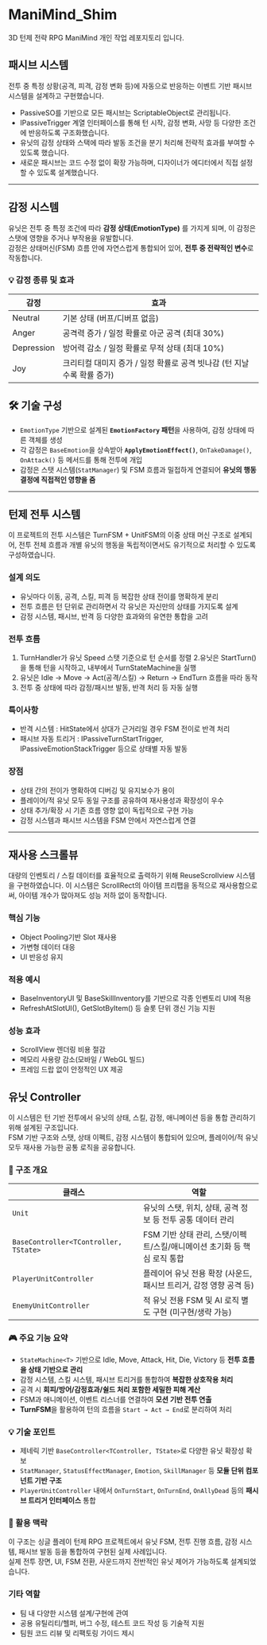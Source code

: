 # ManiMind_Shim
3D 턴제 전략 RPG ManiMind 개인 작업 레포지토리 입니다.


## 패시브 시스템
전투 중 특정 상황(공격, 피격, 감정 변화 등)에 자동으로 반응하는 이벤트 기반 패시브 시스템을 설계하고 구현했습니다.
- PassiveSO를 기반으로 모든 패시브는 ScriptableObject로 관리됩니다.
- IPassiveTrigger 계열 인터페이스를 통해 턴 시작, 감정 변화, 사망 등 다양한 조건에 반응하도록 구조화했습니다.
- 유닛의 감정 상태와 스택에 따라 발동 조건을 분기 처리해 전략적 효과를 부여할 수 있도록 했습니다.
- 새로운 패시브는 코드 수정 없이 확장 가능하며, 디자이너가 에디터에서 직접 설정할 수 있도록 설계했습니다.
 ---
 
 ## 감정 시스템
유닛은 전투 중 특정 조건에 따라 **감정 상태(EmotionType)** 를 가지게 되며, 이 감정은 스탯에 영향을 주거나 부작용을 유발합니다.  
감정은 상태머신(FSM) 흐름 안에 자연스럽게 통합되어 있어, **전투 중 전략적인 변수**로 작동합니다.

 ### 💡 감정 종류 및 효과

| 감정 | 효과 |
|------|------|
| Neutral     | 기본 상태 (버프/디버프 없음) |
| Anger       | 공격력 증가 / 일정 확률로 아군 공격 (최대 30%) |
| Depression  | 방어력 감소 / 일정 확률로 무적 상태 (최대 10%) |
| Joy         | 크리티컬 대미지 증가 / 일정 확률로 공격 빗나감 (턴 지날수록 확률 증가) |

## 🛠️ 기술 구성

- `EmotionType` 기반으로 설계된 **`EmotionFactory` 패턴**을 사용하여, 감정 상태에 따른 객체를 생성
- 각 감정은 `BaseEmotion`을 상속받아 **`ApplyEmotionEffect()`**, `OnTakeDamage()`, `OnAttack()` 등 메서드를 통해 전투에 개입
- 감정은 스탯 시스템(`StatManager`) 및 FSM 흐름과 밀접하게 연결되어 **유닛의 행동 결정에 직접적인 영향을 줌**

---
 
## 턴제 전투 시스템
이 프로젝트의 전투 시스템은 TurnFSM + UnitFSM의 이중 상태 머신 구조로 설계되어,
전투 전체 흐름과 개별 유닛의 행동을 독립적이면서도 유기적으로 처리할 수 있도록 구성하였습니다.

### 설계 의도
- 유닛마다 이동, 공격, 스킬, 피격 등 복잡한 상태 전이를 명확하게 분리
- 전투 흐름은 턴 단위로 관리하면서 각 유닛은 자신만의 상태를 가지도록 설계
- 감정 시스템, 패시브, 반격 등 다양한 효과와의 유연한 통합을 고려
### 전투 흐름
1. TurnHandler가 유닛 Speed 스탯 기준으로 턴 순서를 정렬
2.유닛은 StartTurn()을 통해 턴을 시작하고, 내부에서 TurnStateMachine을 실행
3. 유닛은 Idle → Move → Act(공격/스킬) → Return → EndTurn 흐름을 따라 동작
4. 전투 중 상태에 따라 감정/패시브 발동, 반격 처리 등 자동 실행
### 특이사항
- 반격 시스템 : HitState에서 상대가 근거리일 경우 FSM 전이로 반격 처리
- 패시브 자동 트리거 : IPassiveTurnStartTrigger, IPassiveEmotionStackTrigger 등으로 상태별 자동 발동
### 장점
- 상태 간의 전이가 명확하여 디버깅 및 유지보수가 용이
- 플레이어/적 유닛 모두 동일 구조를 공유하여 재사용성과 확장성이 우수
- 상태 추가/확장 시 기존 흐름 영향 없이 독립적으로 구현 가능
- 감정 시스템과 패시브 시스템을 FSM 안에서 자연스럽게 연결
---

## 재사용 스크롤뷰
대량의 인벤토리 / 스킬 데이터를 효율적으로 출력하기 위해 ReuseScrollview 시스템을 구현하였습니다.
이 시스템은 ScrollRect의 아이템 프리팹을 동적으로 재사용함으로써, 아이템 개수가 많아져도 성능 저하 없이 동작합니다.
  ### 핵심 기능
  - Object Pooling기반 Slot 재사용
  - 가변형 데이터 대응
  - UI 반응성 유지

  ### 적용 예시
  - BaseInventoryUI 및 BaseSkillInventory를 기반으로 각종 인벤토리 UI에 적용
  - RefreshAtSlotUI(), GetSlotByItem() 등 슬롯 단위 갱신 기능 지원
  ### 성능 효과
  - ScrollView 렌더링 비용 절감
  - 메모리 사용량 감소(모바일 / WebGL 빌드)
  - 프레임 드랍 없이 안정적인 UX 제공
 
## 유닛 Controller

이 시스템은 턴 기반 전투에서 유닛의 상태, 스킬, 감정, 애니메이션 등을 통합 관리하기 위해 설계된 구조입니다.  
FSM 기반 구조와 스탯, 상태 이펙트, 감정 시스템이 통합되어 있으며, 플레이어/적 유닛 모두 재사용 가능한 공통 로직을 공유합니다.

### 🔧 구조 개요
| 클래스 | 역할 |
|--------|------|
| `Unit` | 유닛의 스탯, 위치, 상태, 공격 정보 등 전투 공통 데이터 관리 |
| `BaseController<TController, TState>` | FSM 기반 상태 관리, 스탯/이펙트/스킬/애니메이션 초기화 등 핵심 로직 통합 |
| `PlayerUnitController` | 플레이어 유닛 전용 확장 (사운드, 패시브 트리거, 감정 영향 공격 등) |
| `EnemyUnitController` | 적 유닛 전용 FSM 및 AI 로직 별도 구현 (미구현/생략 가능) |

### 🎮 주요 기능 요약
- `StateMachine<T>` 기반으로 Idle, Move, Attack, Hit, Die, Victory 등 **전투 흐름을 상태 기반으로 관리**
- 감정 시스템, 스킬 시스템, 패시브 트리거를 통합하여 **복잡한 상호작용 처리**
- 공격 시 **회피/방어/감정효과/쉴드 처리 포함한 세밀한 피해 계산**
- FSM과 애니메이션, 이벤트 리스너를 연결하여 **모션 기반 전투 연출**
- **TurnFSM**을 활용하여 턴의 흐름을 `Start → Act → End`로 분리하여 처리
### 💡 기술 포인트
- 제네릭 기반 `BaseController<TController, TState>`로 다양한 유닛 확장성 확보
- `StatManager`, `StatusEffectManager`, `Emotion`, `SkillManager` 등 **모듈 단위 컴포넌트 기반 구조**
- `PlayerUnitController` 내에서 `OnTurnStart`, `OnTurnEnd`, `OnAllyDead` 등의 **패시브 트리거 인터페이스** 통합

### 📌 활용 맥락

이 구조는 싱글 플레이 턴제 RPG 프로젝트에서 유닛 FSM, 전투 진행 흐름, 감정 시스템, 패시브 발동 등을 통합하여 구현된 실제 사례입니다.  
실제 전투 장면, UI, FSM 전환, 사운드까지 전반적인 유닛 제어가 가능하도록 설계되었습니다.

### 기타 역할  
- 팀 내 다양한 시스템 설계/구현에 관여  
- 공용 유틸리티/헬퍼, 버그 수정, 테스트 코드 작성 등 기술적 지원
- 팀원 코드 리뷰 및 리팩토링 가이드 제시
